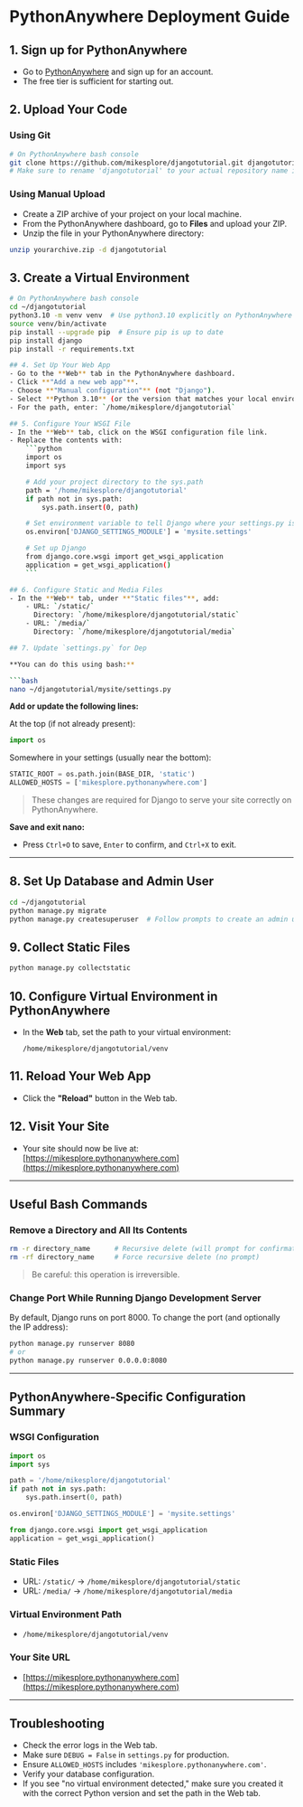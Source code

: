 # PythonAnywhere Deployment Guide

## 1. Sign up for PythonAnywhere
- Go to [PythonAnywhere](https://www.pythonanywhere.com/) and sign up for an account.
- The free tier is sufficient for starting out.

## 2. Upload Your Code

### Using Git
```bash
# On PythonAnywhere bash console
git clone https://github.com/mikesplore/djangotutorial.git djangotutorial
# Make sure to rename 'djangotutorial' to your actual repository name if needed
```

### Using Manual Upload
- Create a ZIP archive of your project on your local machine.
- From the PythonAnywhere dashboard, go to **Files** and upload your ZIP.
- Unzip the file in your PythonAnywhere directory:
```bash
unzip yourarchive.zip -d djangotutorial
```

## 3. Create a Virtual Environment
```bash
# On PythonAnywhere bash console
cd ~/djangotutorial
python3.10 -m venv venv  # Use python3.10 explicitly on PythonAnywhere
source venv/bin/activate
pip install --upgrade pip  # Ensure pip is up to date
pip install django
pip install -r requirements.txt 

## 4. Set Up Your Web App
- Go to the **Web** tab in the PythonAnywhere dashboard.
- Click **"Add a new web app"**.
- Choose **"Manual configuration"** (not "Django").
- Select **Python 3.10** (or the version that matches your local environment).
- For the path, enter: `/home/mikesplore/djangotutorial`

## 5. Configure Your WSGI File
- In the **Web** tab, click on the WSGI configuration file link.
- Replace the contents with:
    ```python
    import os
    import sys

    # Add your project directory to the sys.path
    path = '/home/mikesplore/djangotutorial'
    if path not in sys.path:
        sys.path.insert(0, path)

    # Set environment variable to tell Django where your settings.py is
    os.environ['DJANGO_SETTINGS_MODULE'] = 'mysite.settings'

    # Set up Django
    from django.core.wsgi import get_wsgi_application
    application = get_wsgi_application()
    ```

## 6. Configure Static and Media Files
- In the **Web** tab, under **"Static files"**, add:
    - URL: `/static/`  
      Directory: `/home/mikesplore/djangotutorial/static`
    - URL: `/media/`  
      Directory: `/home/mikesplore/djangotutorial/media`

## 7. Update `settings.py` for Dep

**You can do this using bash:**

```bash
nano ~/djangotutorial/mysite/settings.py
```

**Add or update the following lines:**

At the top (if not already present):
```python
import os
```

Somewhere in your settings (usually near the bottom):
```python
STATIC_ROOT = os.path.join(BASE_DIR, 'static')
ALLOWED_HOSTS = ['mikesplore.pythonanywhere.com']
```

> These changes are required for Django to serve your site correctly on PythonAnywhere.

**Save and exit nano:**  
- Press `Ctrl+O` to save, `Enter` to confirm, and `Ctrl+X` to exit.

---

## 8. Set Up Database and Admin User

```bash
cd ~/djangotutorial
python manage.py migrate
python manage.py createsuperuser  # Follow prompts to create an admin user
```

## 9. Collect Static Files

```bash
python manage.py collectstatic
```

## 10. Configure Virtual Environment in PythonAnywhere
- In the **Web** tab, set the path to your virtual environment:
    ```
    /home/mikesplore/djangotutorial/venv
    ```

## 11. Reload Your Web App
- Click the **"Reload"** button in the Web tab.

## 12. Visit Your Site
- Your site should now be live at:  
  [https://mikesplore.pythonanywhere.com](https://mikesplore.pythonanywhere.com)

---

## Useful Bash Commands

### Remove a Directory and All Its Contents

```bash
rm -r directory_name      # Recursive delete (will prompt for confirmation)
rm -rf directory_name     # Force recursive delete (no prompt)
```
> Be careful: this operation is irreversible.

### Change Port While Running Django Development Server

By default, Django runs on port 8000. To change the port (and optionally the IP address):

```bash
python manage.py runserver 8080
# or
python manage.py runserver 0.0.0.0:8080
```

---

## PythonAnywhere-Specific Configuration Summary

### WSGI Configuration
```python
import os
import sys

path = '/home/mikesplore/djangotutorial'
if path not in sys.path:
    sys.path.insert(0, path)

os.environ['DJANGO_SETTINGS_MODULE'] = 'mysite.settings'

from django.core.wsgi import get_wsgi_application
application = get_wsgi_application()
```

### Static Files
- URL: `/static/` → `/home/mikesplore/djangotutorial/static`
- URL: `/media/` → `/home/mikesplore/djangotutorial/media`

### Virtual Environment Path
- `/home/mikesplore/djangotutorial/venv`

### Your Site URL
- [https://mikesplore.pythonanywhere.com](https://mikesplore.pythonanywhere.com)

---

## Troubleshooting

- Check the error logs in the Web tab.
- Make sure `DEBUG = False` in `settings.py` for production.
- Ensure `ALLOWED_HOSTS` includes `'mikesplore.pythonanywhere.com'`.
- Verify your database configuration.
- If you see "no virtual environment detected," make sure you created it with the correct Python version and set the path in the Web tab.